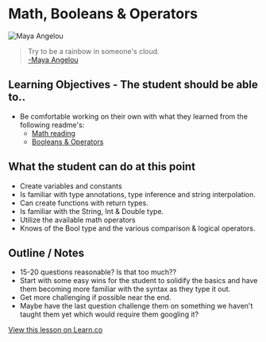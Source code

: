 # Math, Booleans & Operators

![Maya Angelou](https://www.poets.org/sites/default/files/styles/286x289/public/images/biographies/mangelou.jpg?itok=i7zceaOs)
> Try to be a rainbow in someone's cloud.  
[-Maya Angelou](https://en.wikipedia.org/wiki/Maya_Angelou#Critical_reception)


## Learning Objectives - The student should be able to..

* Be comfortable working on their own with what they learned from the following readme's:
	* [Math reading](https://github.com/learn-co-curriculum/swift-math-readme)
	* [Booleans & Operators](https://github.com/learn-co-curriculum/swift-booleans-readme)

## What the student can do at this point 

* Create variables and constants
* Is familiar with type annotations, type inference and string interpolation.
* Can create functions with return types.
* Is familiar with the String, Int & Double type.
* Utilize the available math operators
* Knows of the Bool type and the various comparison & logical operators.

## Outline / Notes

*  15-20 questions reasonable? Is that too much??
* Start with some easy wins for the student to solidify the basics and have them becoming more familiar with the syntax as they type it out.
* Get more challenging if possible near the end. 
* Maybe have the last question challenge them on something we haven't taught them yet which would require them googling it?

<a href='https://learn.co/lessons/MathBoolOpLab' data-visibility='hidden'>View this lesson on Learn.co</a>
